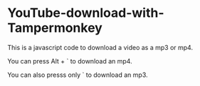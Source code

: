 # YouTube-download-with-Tampermonkey

This is a javascript code to download a video as a mp3 or mp4.

You can press Alt + ` to download an mp4.

You can also presss only ` to download an mp3.
